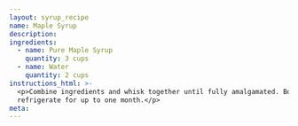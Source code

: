 ```yaml
---
layout: syrup_recipe
name: Maple Syrup
description:
ingredients:
  - name: Pure Maple Syrup
    quantity: 3 cups
  - name: Water
    quantity: 2 cups
instructions_html: >-
  <p>Combine ingredients and whisk together until fully amalgamated. Bottle and
  refrigerate for up to one month.</p>
meta:
---
```



